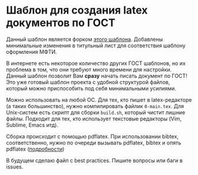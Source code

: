 # Шаблон для создания latex документов по ГОСТ

Данный шаблон является форком [этого шаблона](https://github.com/ledovsky/latex-gost-template). Добавлены минимальные изменения в титульный лист для соответствия шаблону оформления МФТИ.

В интернете есть некоторое количество других ГОСТ шаблонов, но их проблема в том, что они требуют много времени для настройки. Данный шаблон позволит Вам **сразу** начать писать документ по ГОСТ! Это уже готовый шаблон проекта с удобной структурой файлов, который можно приспособить под себя минимальными усилиями.

Можно использовать на любой ОС.  Для тех, кто пишет в latex-редакторе (а таких большинство), нужно компилировать файлик `0-main.tex`. Для Unix-систем есть скрипт для сборки `build.sh`, который чистит лишние файлы. Подходит для тех, кто использует текстовые редакторы (Vim, Sublime, Emacs итд). 

Сборка происходит с помощью pdflatex. При использовании bibtex, соответственно, нужно по очереди вызывать pdflatex, bibtex и опять pdflatex ([подробности](http://www.bibtex.org/Using/))

В будущем сделаю файл с best practices. Пишите вопросы или баги в issues. 
